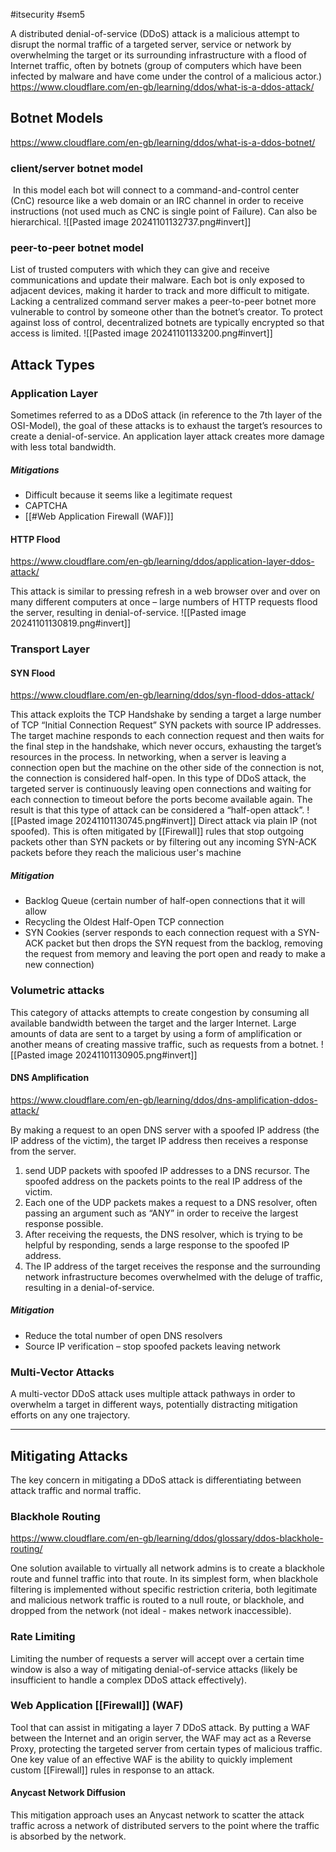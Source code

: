 #itsecurity #sem5

A distributed denial-of-service (DDoS) attack is a malicious attempt to disrupt the normal traffic of a targeted server, service or network by overwhelming the target or its surrounding infrastructure with a flood of Internet traffic, often by botnets (group of computers which have been infected by malware and have come under the control of a malicious actor.)
https://www.cloudflare.com/en-gb/learning/ddos/what-is-a-ddos-attack/
## Botnet Models
https://www.cloudflare.com/en-gb/learning/ddos/what-is-a-ddos-botnet/
### client/server botnet model
 In this model each bot will connect to a command-and-control center (CnC) resource like a web domain or an IRC channel in order to receive instructions (not used much as CNC is single point of Failure). Can also be hierarchical.
![[Pasted image 20241101132737.png#invert]]
### peer-to-peer botnet model
List of trusted computers with which they can give and receive communications and update their malware. Each bot is only exposed to adjacent devices, making it harder to track and more difficult to mitigate. Lacking a centralized command server makes a peer-to-peer botnet more vulnerable to control by someone other than the botnet’s creator. To protect against loss of control, decentralized botnets are typically encrypted so that access is limited.
![[Pasted image 20241101133200.png#invert]]
## Attack Types
### Application Layer
Sometimes referred to as a DDoS attack (in reference to the 7th layer of the OSI-Model), the goal of these attacks is to exhaust the target’s resources to create a denial-of-service. An application layer attack creates more damage with less total bandwidth.
##### Mitigations
- Difficult because it seems like a legitimate request
- CAPTCHA
- [[#Web Application Firewall (WAF)]]
#### HTTP Flood
https://www.cloudflare.com/en-gb/learning/ddos/application-layer-ddos-attack/

This attack is similar to pressing refresh in a web browser over and over on many different computers at once – large numbers of HTTP requests flood the server, resulting in denial-of-service.
![[Pasted image 20241101130819.png#invert]]
### Transport Layer
#### SYN Flood
https://www.cloudflare.com/en-gb/learning/ddos/syn-flood-ddos-attack/

This attack exploits the TCP Handshake by sending a target a large number of TCP “Initial Connection Request” SYN packets with source IP addresses.
The target machine responds to each connection request and then waits for the final step in the handshake, which never occurs, exhausting the target’s resources in the process. In networking, when a server is leaving a connection open but the machine on the other side of the connection is not, the connection is considered half-open. In this type of DDoS attack, the targeted server is continuously leaving open connections and waiting for each connection to timeout before the ports become available again. The result is that this type of attack can be considered a “half-open attack”.
![[Pasted image 20241101130745.png#invert]]
Direct attack via plain IP (not spoofed). This is often mitigated by [[Firewall]] rules that stop outgoing packets other than SYN packets or by filtering out any incoming SYN-ACK packets before they reach the malicious user's machine
##### Mitigation
- Backlog Queue (certain number of half-open connections that it will allow
- Recycling the Oldest Half-Open TCP connection
- SYN Cookies (server responds to each connection request with a SYN-ACK packet but then drops the SYN request from the backlog, removing the request from memory and leaving the port open and ready to make a new connection)
### Volumetric attacks
This category of attacks attempts to create congestion by consuming all available bandwidth between the target and the larger Internet. Large amounts of data are sent to a target by using a form of amplification or another means of creating massive traffic, such as requests from a botnet.
![[Pasted image 20241101130905.png#invert]]
#### DNS Amplification
https://www.cloudflare.com/en-gb/learning/ddos/dns-amplification-ddos-attack/

By making a request to an open DNS server with a spoofed IP address (the IP address of the victim), the target IP address then receives a response from the server.
1. send UDP packets with spoofed IP addresses to a DNS recursor. The spoofed address on the packets points to the real IP address of the victim.
2. Each one of the UDP packets makes a request to a DNS resolver, often passing an argument such as “ANY” in order to receive the largest response possible.
3. After receiving the requests, the DNS resolver, which is trying to be helpful by responding, sends a large response to the spoofed IP address.
4. The IP address of the target receives the response and the surrounding network infrastructure becomes overwhelmed with the deluge of traffic, resulting in a denial-of-service.
##### Mitigation
- Reduce the total number of open DNS resolvers
- Source IP verification – stop spoofed packets leaving network
### Multi-Vector Attacks
A multi-vector DDoS attack uses multiple attack pathways in order to overwhelm a target in different ways, potentially distracting mitigation efforts on any one trajectory.

---
## Mitigating Attacks
The key concern in mitigating a DDoS attack is differentiating between attack traffic and normal traffic.
### Blackhole Routing
https://www.cloudflare.com/en-gb/learning/ddos/glossary/ddos-blackhole-routing/

One solution available to virtually all network admins is to create a blackhole route and funnel traffic into that route. In its simplest form, when blackhole filtering is implemented without specific restriction criteria, both legitimate and malicious network traffic is routed to a null route, or blackhole, and dropped from the network (not ideal - makes network inaccessible).
### Rate Limiting
Limiting the number of requests a server will accept over a certain time window is also a way of mitigating denial-of-service attacks (likely be insufficient to handle a complex DDoS attack effectively).
### Web Application [[Firewall]] (WAF)
Tool that can assist in mitigating a layer 7 DDoS attack. By putting a WAF between the Internet and an origin server, the WAF may act as a Reverse Proxy, protecting the targeted server from certain types of malicious traffic. One key value of an effective WAF is the ability to quickly implement custom [[Firewall]] rules in response to an attack.
#### Anycast Network Diffusion
This mitigation approach uses an Anycast network to scatter the attack traffic across a network of distributed servers to the point where the traffic is absorbed by the network.